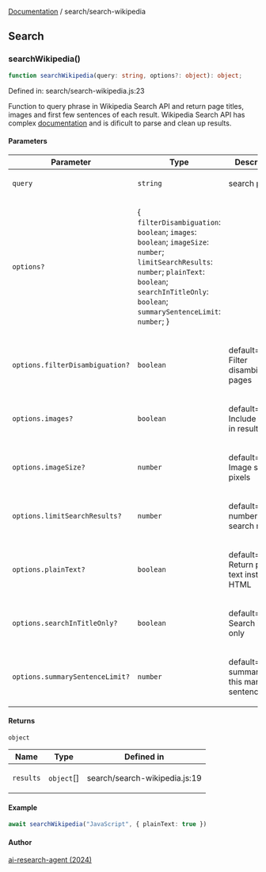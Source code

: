 [Documentation](../modules.md) / search/search-wikipedia

## Search

### searchWikipedia()

```ts
function searchWikipedia(query: string, options?: object): object;
```

Defined in: search/search-wikipedia.js:23

Function to query phrase in Wikipedia Search API and return 
page titles, images and first few sentences of each result. 
 Wikipedia Search API  has complex [documentation](https://www.mediawiki.org/wiki/API:Opensearch)
and is dificult to parse and clean up results.

#### Parameters

<table>
<thead>
<tr>
<th>Parameter</th>
<th>Type</th>
<th>Description</th>
</tr>
</thead>
<tbody>
<tr>
<td>

`query`

</td>
<td>

`string`

</td>
<td>

search phrase

</td>
</tr>
<tr>
<td>

`options?`

</td>
<td>

\{ `filterDisambiguation`: `boolean`; `images`: `boolean`; `imageSize`: `number`; `limitSearchResults`: `number`; `plainText`: `boolean`; `searchInTitleOnly`: `boolean`; `summarySentenceLimit`: `number`; \}

</td>
<td>

</td>
</tr>
<tr>
<td>

`options.filterDisambiguation?`

</td>
<td>

`boolean`

</td>
<td>

default=true Filter disambiguation pages

</td>
</tr>
<tr>
<td>

`options.images?`

</td>
<td>

`boolean`

</td>
<td>

default=true Include image in results

</td>
</tr>
<tr>
<td>

`options.imageSize?`

</td>
<td>

`number`

</td>
<td>

default=200 Image size in pixels

</td>
</tr>
<tr>
<td>

`options.limitSearchResults?`

</td>
<td>

`number`

</td>
<td>

default=1 Limit number of search results

</td>
</tr>
<tr>
<td>

`options.plainText?`

</td>
<td>

`boolean`

</td>
<td>

default=false Return plain text instead of HTML

</td>
</tr>
<tr>
<td>

`options.searchInTitleOnly?`

</td>
<td>

`boolean`

</td>
<td>

default=false Search in title only

</td>
</tr>
<tr>
<td>

`options.summarySentenceLimit?`

</td>
<td>

`number`

</td>
<td>

default=3 Limit summary to this many sentences

</td>
</tr>
</tbody>
</table>

#### Returns

`object`

<table>
<thead>
<tr>
<th>Name</th>
<th>Type</th>
<th>Defined in</th>
</tr>
</thead>
<tbody>
<tr>
<td>

`results`

</td>
<td>

`object`[]

</td>
<td>

search/search-wikipedia.js:19

</td>
</tr>
</tbody>
</table>

#### Example

```ts
await searchWikipedia("JavaScript", { plainText: true })
```

#### Author

[ai-research-agent (2024)](https://airesearch.js.org)
